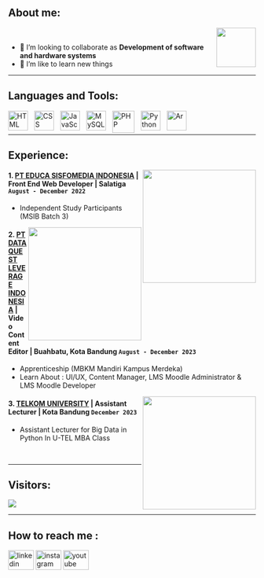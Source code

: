 ## About me:
  <img align="right" height="80" width="80" src="https://media.tenor.com/VIrdreHaxiEAAAAi/alymew-aly.gif"/>
  <br>

- 👯 I’m looking to collaborate as **Development of software and hardware systems**
- 📖 I’m like to learn new things

---

## Languages and Tools:

[<img align="left" alt="HTML" width="40px" src="https://cdn-icons-png.flaticon.com/512/1532/1532556.png" style="padding-right:10px;" />][webdev]
[<img align="left" alt="CSS" width="40px" src="https://cdn-icons-png.flaticon.com/512/732/732190.png" style="padding-right:10px;" />][webdev]
[<img align="left" alt="JavaScript" width="40px" src="https://cdn-icons-png.flaticon.com/512/5968/5968292.png" style="padding-right:10px;" />][webdev]
[<img align="left" alt="MySQL" width="40px" src="https://cdn-icons-png.flaticon.com/512/5968/5968313.png" style="padding-right:10px;" />][webdev]
[<img align="left" alt="PHP" width="45px" src="https://cdn-icons-png.flaticon.com/128/5968/5968332.png" style="padding-right:10px;" />][webdev]
[<img align="left" alt="Python" width="40px" src="https://cdn-icons-png.flaticon.com/512/5968/5968350.png" style="padding-right:10px;" />][webdev]
[<img align="left" alt="Ar" width="40px" src="https://cdn.iconscout.com/icon/free/png-256/free-arduino-226072.png" style="padding-right:10px;" />][webdev]

<br />
<br />

---

## Experience:
<img align='right' src="https://www.gamelab.id/img/logo-gamelab-187x51.png?v=3.10?v=3.1?v=1.1" width="230">


#### 1. [PT EDUCA SISFOMEDIA INDONESIA](https://www.gamelab.id/) | Front End Web Developer | Salatiga `August - December 2022`
   - Independent Study Participants (MSIB Batch 3)

<img align='right' src="https://dataquest.co.id/wp-content/uploads/2023/10/cropped-DQ-1.png" width="230">

#### 2. [PT DATAQUEST LEVERAGE INDONESIA](https://dataquest.co.id/) | Video Content Editor | Buahbatu, Kota Bandung `August - December 2023`
   - Apprenticeship (MBKM Mandiri Kampus Merdeka)
   - Learn About : UI/UX, Content Manager, LMS Moodle Administrator & LMS Moodle Developer 

<img align='right' src="https://mf-chan.com/tel-u-logo/lib/Tel-U/primer-utama.png" width="230">

#### 3. [TELKOM UNIVERSITY](https://telkomuniversity.ac.id/) | Assistant Lecturer |  Kota Bandung `December 2023`
   - Assistant Lecturer for Big Data in Python In U-TEL MBA Class
<br>

---

## Visitors:

<div align="left">
  <img src="https://profile-counter.glitch.me/Alyuers64/count.svg?"  />
</div>

---

## How to reach me :

<div align="left">
    <a href="https://www.linkedin.com/in/ripaldo-alyura-7b4aa7242/">
  <img src="https://raw.githubusercontent.com/maurodesouza/profile-readme-generator/master/src/assets/icons/social/linkedin/default.svg" width="52" height="40" alt="linkedin logo"  /></a>
    <a href="https://www.instagram.com/loser4ur/">
  <img src="https://raw.githubusercontent.com/maurodesouza/profile-readme-generator/master/src/assets/icons/social/instagram/default.svg" width="52" height="40" alt="instagram logo"  /></a>
    <a href="https://www.youtube.com/channel/UCbc4F_Z_JNic9AWRsltAMFg">
  <img src="https://raw.githubusercontent.com/maurodesouza/profile-readme-generator/master/src/assets/icons/social/youtube/default.svg" width="52" height="40" alt="youtube logo"  /></a>
</div>

[webdev]: https://github.com/Alyuers64/








